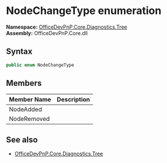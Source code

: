 # NodeChangeType  enumeration
**Namespace:** [OfficeDevPnP.Core.Diagnostics.Tree](OfficeDevPnP.Core.Diagnostics.Tree.md)  
**Assembly:** OfficeDevPnP.Core.dll  
## Syntax
```C#
public enum NodeChangeType
```
## Members
|**Member Name**|**Description**|
|:-----|:-----|
| NodeAdded | 
| NodeRemoved | 

## See also
- [OfficeDevPnP.Core.Diagnostics.Tree](OfficeDevPnP.Core.Diagnostics.Tree.md)
